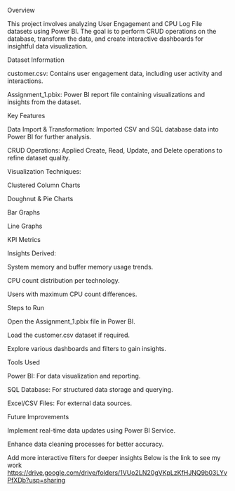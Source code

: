 Overview

This project involves analyzing User Engagement and CPU Log File datasets using Power BI. The goal is to perform CRUD operations on the database, transform the data, and create interactive dashboards for insightful data visualization.

Dataset Information

customer.csv: Contains user engagement data, including user activity and interactions.

Assignment_1.pbix: Power BI report file containing visualizations and insights from the dataset.

Key Features

Data Import & Transformation: Imported CSV and SQL database data into Power BI for further analysis.

CRUD Operations: Applied Create, Read, Update, and Delete operations to refine dataset quality.

Visualization Techniques:

Clustered Column Charts

Doughnut & Pie Charts

Bar Graphs

Line Graphs

KPI Metrics

Insights Derived:

System memory and buffer memory usage trends.

CPU count distribution per technology.

Users with maximum CPU count differences.

Steps to Run

Open the Assignment_1.pbix file in Power BI.

Load the customer.csv dataset if required.

Explore various dashboards and filters to gain insights.

Tools Used

Power BI: For data visualization and reporting.

SQL Database: For structured data storage and querying.

Excel/CSV Files: For external data sources.

Future Improvements

Implement real-time data updates using Power BI Service.

Enhance data cleaning processes for better accuracy.

Add more interactive filters for deeper insights
Below is the link to see my work
https://drive.google.com/drive/folders/1VUo2LN20gVKpLzKfHJNQ9b03LYvPfXDb?usp=sharing
